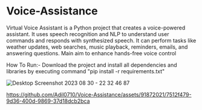 # Voice-Assistance
Virtual Voice Assistant is a Python project that creates a voice-powered assistant. It uses speech recognition and NLP to understand user commands and responds with synthesized speech. It can perform tasks like weather updates, web searches, music playback, reminders, emails, and answering questions. Main aim to enhance hands-free voice control




How To Run:- Download the project and install all dependencies and libraries by executing command "pip install -r requirements.txt"





![Desktop Screenshot 2023 08 30 - 22 32 46 87](https://github.com/Adil0710/Voice-Assistance/assets/91872021/82d351bc-f4df-4db7-a757-b25a5fad25fa)



https://github.com/Adil0710/Voice-Assistance/assets/91872021/7512f479-9d36-400d-9869-37d18dcb2bca


